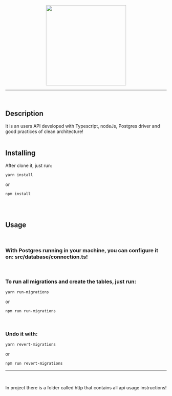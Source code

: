 <p align="center">
  <img src="https://upload.wikimedia.org/wikipedia/commons/thumb/2/29/Postgresql_elephant.svg/1200px-Postgresql_elephant.svg.png" width="250px" height="250px">
</p>

<hr>
<br>

## Description <a name = "about"></a>

It is an users API developed with Typescript, nodeJs, Postgres driver and good practices of clean architecture! 
<br>
<br>

## Installing

After clone it, just run:

```
yarn install
```

or

```
npm install
```
<br>
<br>

## Usage <a name = "usage"></a>
<br>

### With Postgres running in your machine, you can configure it on: src/database/connection.ts!
<br>

### To run all migrations and create the tables, just run:

```
yarn run-migrations 
```

or

```
npm run run-migrations 
```
<br>

### Undo it with:

```
yarn revert-migrations 
```

or

```
npm run revert-migrations 
```

<hr>
<br>

In project there is a folder called http that contains all api usage instructions!

